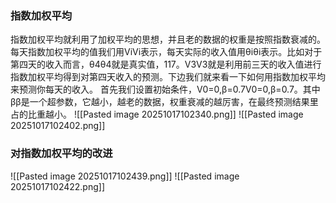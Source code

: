 ### 指数加权平均
指数加权平均就利用了加权平均的思想，并且老的数据的权重是按照指数衰减的。
每天指数加权平均的值我们用ViVi​表示，每天实际的收入值用θiθi​表示。比如对于第四天的收入而言，θ4θ4​就是真实值，117。V3V3​就是利用前三天的收入值进行指数加权平均得到对第四天收入的预测。下边我们就来看一下如何用指数加权平均来预测你每天的收入。
首先我们设置初始条件，V0=0,β=0.7V0​=0,β=0.7。其中ββ是一个超参数，它越小，越老的数据，权重衰减的越厉害，在最终预测结果里占的比重越小。
![[Pasted image 20251017102340.png]]
![[Pasted image 20251017102402.png]]

### 对指数加权平均的改进
![[Pasted image 20251017102439.png]]
![[Pasted image 20251017102422.png]]